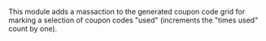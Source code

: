 This module adds a massaction to the generated coupon code grid for marking a
selection of coupon codes "used" (increments the "times used" count by one).